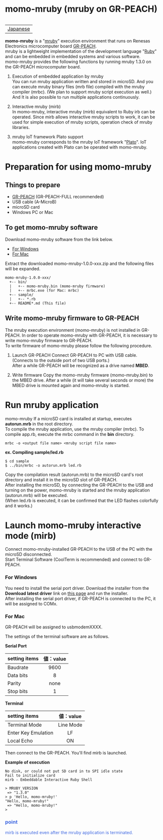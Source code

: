 # momo-mruby (mruby on GR-PEACH)

<table align="right"><tr><td><a href="README_ja.md">Japanese</a></td></tr></table>
<br/>

**momo-mruby** is a "[mruby](http://mruby.org/)" execution environment that runs on Renesas Electronics microcomputer board [GR-PEACH](https://os.mbed.com/platforms/Renesas-GR-PEACH/).  
mruby is a lightweight implementation of the development language "[Ruby](https://www.ruby-lang.org/)" and can be embedded in embedded systems and various software.  
momo-mruby provides the following functions by running mruby 1.3.0 on the GR-PEACH microcomputer board.

1. Execution of embedded application by mruby  
You can run mruby application written and stored in microSD. And you can execute mruby binary files (mrb file) compiled with the mruby compiler (mrbc). (We plan to support mruby script execution as well.) 
And It is also possible to run multiple applications continuously.

2. Interactive mruby (mirb)  
In momo-mruby, interactive mruby (mirb) equivalent to Ruby irb can be operated. Since mirb allows interactive mruby scripts to work, it can be used for simple execution of mruby scripts, operation check of mruby libraries.

3. mruby IoT framework Plato support  
momo-mruby corresponds to the mruby IoT framework "[Plato](http://plato.click)". IoT applications created with Plato can be operated with momo-mruby.


# Preparation for using momo-mruby

## Things to prepare

- [GR-PEACH](http://gadget.renesas.com/en/product/peach.html) (GR-PEACH-FULL recommended)
- USB cable (A-MicroB)
- microSD card
- Windows PC or Mac


## To get momo-mruby software

Download momo-mruby software from the link below.

- [For Windows](https://github.com/mimaki/momo-mruby-bin/archive/1.0.0-win.zip)
- [For Mac](https://github.com/mimaki/momo-mruby-bin/archive/1.0.0-mac.zip)
 
Extract the downloaded momo-mruby-1.0.0-xxx.zip and the following files will be expanded.

```
momo-mruby-1.0.0-xxx/
  +-- bin/
  |   +-- momo-mruby.bin (momo-mruby firmware)
  |   +-- mrbc.exe (for Mac: mrbc)
  +-- sample/
  |   +-- *.rb
  +-- README*.md (This file)
```


## Write momo-mruby firmware to GR-PEACH

The mruby execution environment (momo-mruby) is not installed in GR-PEACH. In order to operate momo-mruby with GR-PEACH, it is necessary to write momo-mruby firmware to GR-PEACH.  
To write firmware of momo-mruby please follow the following procedure.

1. Launch GR-PEACH
Connect GR-PEACH to PC with USB cable. (Connects to the outside port of two USB ports.)  
After a while GR-PEACH will be recognized as a drive named **MBED**.

2. Write firmware
Copy the momo-mruby firmware (momo-mruby.bin) to the MBED drive. After a while (it will take several seconds or more) the MBED drive is mounted again and momo-mruby is started.


# Run mruby application

momo-mruby If a microSD card is installed at startup, executes **autorun.mrb** in the root directory.  
To compile the mruby application, use the mruby compiler (mrbc). To compile app.rb, execute the mrbc command in the **bin** directory.

```
mrbc -o <output file name> <mruby script file name>
```

**ex. Compiling sample/led.rb**

```
$ cd sample
$ ../bin/mrbc -o autorun.mrb led.rb
```

Copy the compilation result (autorun.mrb) to the microSD card's root directory and install it in the microSD slot of GR-PEACH.  
After installing the microSD, by connecting the GR-PEACH to the USB and turning on the power, momo-mruby is started and the mruby application (autorun.mrb) will be executed.  
(When led.rb is executed, it can be confirmed that the LED flashes colorfully and it works.)
 

# Launch momo-mruby interactive mode (mirb)

Connect momo-mruby-installed GR-PEACH to the USB of the PC with the microSD disconnected.  
Start Terminal Software (CoolTerm is recommended) and connect to GR-PEACH.

### For Windows

You need to install the serial port driver.
Download the installer from the **Download latest driver** link on [this page](https://developer.mbed.org/handbook/Windows-serial-configuration) and run the installer.  
After installing the serial port driver, if GR-PEACH is connected to the PC, it will be assigned to COMx.

### For Mac
GR-PEACH will be assigned to usbmodemXXXX.

The settings of the terminal software are as follows.

**Serial Port**

|setting items|値：value|
|:--|:-:|
|Baudrate|9600|
|Data bits|8|
|Parity|none|
|Stop bits|1|

**Terminal**

|setting items|値：value|
|:--|:-:|
|Terminal Mode|Line Mode|
|Enter Key Emulation|LF|
|Local Echo|ON|


Then connect to the GR-PEACH. You'll find mirb is launched.

**Example of execution**
```
No disk, or could not put SD card in to SPI idle state
Fail to initialize card
mirb - Embeddable Interactive Ruby Shell

> MRUBY_VERSION
 => "1.3.0"
> p 'Hello, momo-mruby!'
"Hello, momo-mruby!"
 => "Hello, momo-mruby!"
> 
```

<font color="RoyalBlue">

### point
mirb is executed even after the mruby application is terminated.

</font>
